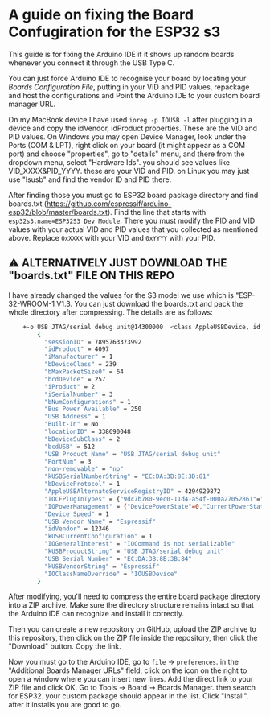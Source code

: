 # A guide on fixing the Board Confugiration for the ESP32 s3
This guide is for fixing the Arduino IDE if it shows up random boards whenever you connect it through the USB Type C.

You can just force Arduino IDE to recognise your board by locating your *Boards Configuration File*, putting in your VID and PID values, repackage and host the configurations and Point the Arduino IDE to your custom board manager URL.

On my MacBook device I have used `ioreg -p IOUSB -l` after plugging in a device and copy the idVendor, idProduct properties. These are the VID and PID values. On Windows you may open Device Manager, look under the Ports (COM & LPT), right click on your board (it might appear as a COM port) and choose "properties", go to "details" menu, and there from the dropdown menu, select "Hardware Ids". you should see values like VID_XXXX&PID_YYYY. these are your VID and PID. on Linux you may just use "lsusb" and find the vendor ID and PID there.

After finding those you must go to ESP32 board package directory and find boards.txt (https://github.com/espressif/arduino-esp32/blob/master/boards.txt). Find the line that starts with `esp32s3.name=ESP32S3 Dev Module`. There you must modify the PID and VID values with your actual VID and PID values that you collected as mentioned above. Replace `0xXXXX` with your VID and `0xYYYY` with your PID.

## ⚠️ ALTERNATIVELY JUST DOWNLOAD THE "boards.txt" FILE ON THIS REPO
I have already changed the values for the S3 model we use which is "ESP-32-WROOM-1 V1.3. You can just download the boards.txt and pack the whole directory after compressing. The details are as follows:

```bash
    +-o USB JTAG/serial debug unit@14300000  <class AppleUSBDevice, id 0x1000011e6, registered, matched, active, busy 0 (2 ms), retain 16>
        {
          "sessionID" = 7895763373992
          "idProduct" = 4097
          "iManufacturer" = 1
          "bDeviceClass" = 239
          "bMaxPacketSize0" = 64
          "bcdDevice" = 257
          "iProduct" = 2
          "iSerialNumber" = 3
          "bNumConfigurations" = 1
          "Bus Power Available" = 250
          "USB Address" = 1
          "Built-In" = No
          "locationID" = 338690048
          "bDeviceSubClass" = 2
          "bcdUSB" = 512
          "USB Product Name" = "USB JTAG/serial debug unit"
          "PortNum" = 3
          "non-removable" = "no"
          "kUSBSerialNumberString" = "EC:DA:3B:8E:3D:81"
          "bDeviceProtocol" = 1
          "AppleUSBAlternateServiceRegistryID" = 4294929872
          "IOCFPlugInTypes" = {"9dc7b780-9ec0-11d4-a54f-000a27052861"="IOUSBHostFamily.kext/Contents/PlugIns/IOUSBLib.bundle"}
          "IOPowerManagement" = {"DevicePowerState"=0,"CurrentPowerState"=3,"CapabilityFlags"=65536,"MaxPowerState"=4,"DriverPowerState"=3}
          "Device Speed" = 1
          "USB Vendor Name" = "Espressif"
          "idVendor" = 12346
          "kUSBCurrentConfiguration" = 1
          "IOGeneralInterest" = "IOCommand is not serializable"
          "kUSBProductString" = "USB JTAG/serial debug unit"
          "USB Serial Number" = "EC:DA:3B:8E:3B:84"
          "kUSBVendorString" = "Espressif"
          "IOClassNameOverride" = "IOUSBDevice"
        }
```

After modifying, you'll need to compress the entire board package directory into a ZIP archive. Make sure the directory structure remains intact so that the Arduino IDE can recognize and install it correctly.

Then you can create a new repository on GitHub, upload the ZIP archive to this repository, then click on the ZIP file inside the repository, then click the "Download" button. Copy the link.

Now you must go to the Arduino IDE, go to `file` -> `preferences`. in the "Additional Boards Manager URLs" field, click on the icon on the right to open a window where you can insert new lines. Add the direct link to your ZIP file and click OK. Go to Tools -> Board -> Boards Manager. then search for ESP32. your custom package should appear in the list. Click "Install". after it installs you are good to go.
